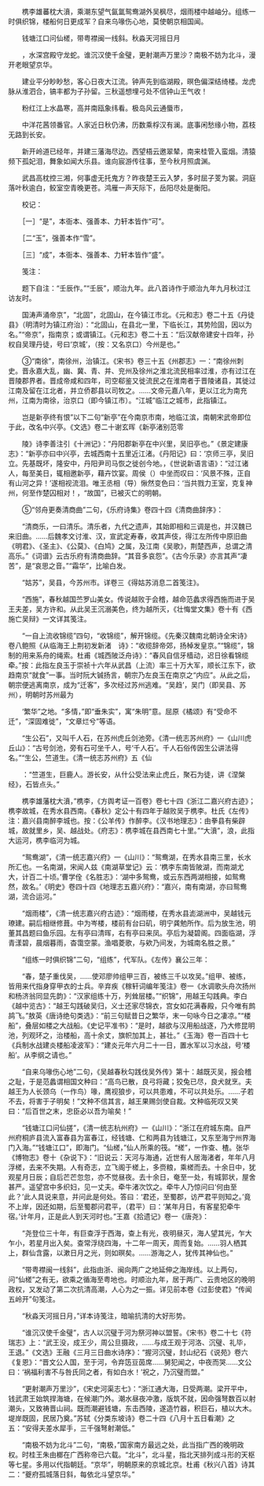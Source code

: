 <!-- { "loadSidebar": true } -->
　　槜李雄蕃枕大濆，乘潮东望气氤氲鸳鸯湖外吴枫尽，烟雨楼中越岫分。组练一时俱织锦，楼船何日更成军？自来乌喙伤心地，莫使朝京相国闻。

　　钱塘江口问仙槎，带粤襟闽一线斜。秋淼天河摇日月

　　，水深宫殿守龙蛇。谁沉汉使千金璧，更射潮声万里沙？南极不妨为北斗，漫开老眼望京华。

　　建业平分眇眇愁，客心日夜大江流。钟声先到临湖殿，暝色偏深结绮楼。龙虎脉从淮泗合，镐丰都为子孙留。三秋遥想埋弓处不信钟山王气收！

　　粉红江上水晶寒，高并南瓯象纬看。极岛风云通蜃市，

　　中洋花茜领番官。人家近日秋仍沸，历数乘桴汉有澜。底事闲愁缘小物，荔枝无路到长安。

　　新开岭道已经年，并建三藩海尽边。西望梧云邀翠辇，南来桂管入蛮烟。清猿频下孤妃泪，舞象如闻大乐县。谁向宸游传往事，至今秋月照虞渊。

　　武昌高枕控三湘，何事虚无托鬼方？昨夜楚王云入梦，多时屈子芰为裳。洞庭落叶秋逾白，鲛室空青晚更苍。鸿雁一声天际下，岳阳尽处是衡阳。

　　校记：

　　［一］“是”，本衙本、强善本、力轩本皆作“可”。

　　［二“玉”，强善本作“雪”。

　　［三］“成”，本衙本、强善本、力轩本皆作“盛”。

　　笺注：

　　题下自注：“壬辰作。”“壬辰”，顺治九年。此八首诗作于顺治九年九月秋过江访友时。

　　国涛声涌帝京”，“北固”，北固山，在今镇江市北。《元和志》卷二十五《丹徒县》（明清时为镇江府治）：“北固山，在县北一里，下临长江，其势险固，因以为名。”“帝京”，指南京；或谓镇江。《元和志》卷二十五：“后汉献帝建安十四年，孙权自吴理丹徒，号曰‘京城’，（按：又名京口）今州是也。”

　　③“南徐”，南徐州，治镇江。《宋书》卷三十五《州郡志》一：“南徐州刺史。晋永嘉大乱，幽、冀、青、并、兖州及徐州之淮北流民相率过淮，亦有过江在晋陵郡界者。晋成帝咸和四年，司空郗鉴又徙流民之在淮南者于晋陵诸县，其徙过江南及留在江北者，并立侨郡县以司牧之。……文帝元嘉八年，更以江北为南充州，江南为南徐，治京口（即今镇江市）。“江城”临江之城市，此指镇江。

　　岂是新亭终有恨”以下二句“新亭”在今南京市南，地临江滨，南朝宋武帝即位于此，改名中兴亭。《文选》卷二十谢玄晖《新亭渚别范零

　　陵》诗李善注引《十洲记》：“丹阳郡新亭在中兴里，吴旧亭也。”《景定建康志》：“新亭亦曰中兴亭，去城西南十五里近江渚。《丹阳记》曰：‘京师三亭，吴旧立。先基既坏，隆安中，丹阳尹司马恢之徙创今地。，《世说新语言语》：“过江诸人，每至美日，辄相邀新亭，藉卉饮宴。周侯（）中坐而叹曰：‘风景不殊，正自有山河之异！’遂相视流泪。唯王丞相（导）愀然变色曰：‘当共戮力王室，克复神州，何至作楚囚相对！，“故国”，已被灭亡的明朝。

　　⑤“邻舟更奏清商曲”二句，《乐府诗集》卷四十四《清商曲辞序》：

　　“清商乐，一曰清乐。清乐者，九代之遗声，其始即相和三调是也，并汉魏已来旧曲。……后魏孝文讨淮、汉，宣武定寿春，收其声伎，得江左所传中原旧曲《明君》、《圣主》、《公莫》、《白鸠》之属，及江南《吴歌》，荆楚西声，总谓之清高乐。”《词谱》云古乐府有清商曲辞。“其音多哀怨”。《古今乐录》亦言其声“凄苦”，是“哀思之音。”“霜华”，比喻白发。

　　“姑苏”，吴县，今苏州市。详卷三《得姑苏消息二首笺注》。

　　“西施”，春秋越国苎罗山美女。传说越败于会稽，越命范蠡求得西施而进于吴王夫差，吴方许和。从此吴王沉溺美色，终为越所灭，《壮悔堂文集》卷十有《西施亡吴辩》一文详其笺注。

　　“一自上流收锦缆”四句，“收锦缆”，解开锦缆。《先秦汉魏南北朝诗全宋诗》卷八鲍照《从临海王上荆初发新渚　诗》：“收缆辞帝郊，扬棹发皇京。”“锦缆”，锦制的用来系舟的绳索。杜甫《城西陂泛舟诗》：“春风自信牙樯动，迟日徐看锦缆牵。”按：此指左良玉于崇祯十六年从武昌（上流）率三十万大军，顺长江东下，欲趋南京“就食”一事。当时阮大铖扬言，朝宗乃左良玉在南京之“内应”。从此之后，朝宗便逃离南京，成为“迁客”，多次经过苏州逃难。“吴趋’，吴门（即吴县、苏州），明朝时苏州最为

　　‘繁华”之地。“多情，”即“垂朱实”，寓“朱明”意。屈原《橘颂》有“受命不迁”，“深固难徙”，“文章烂兮”等语。

　　“生公石”，又叫千人石，在苏州虎丘剑池旁。《清一统志苏州府》一《山川虎丘山》：“古号剑池，旁有石可坐千人，号‘千人石’。千人石俗传因生公讲法得名。”“生公，竺道生。《清一统志苏州府》五《仙

　　：“竺道生，巨鹿人。游长安，从什公受法来止虎丘，聚石为徒，讲《涅槃经》，石皆点头。”

　　槜李雄藩枕大濆，”槜李，《方舆考证一百卷》卷七十四《浙江二嘉兴府古迹》；槜李故城，在秀水县西南。《春秋》定公十有四年于越败吴于槜李。杜氏《左传》注：嘉兴县南醉李城也。按：《公羊传》作醉李。《汉书地理志》：由拳县有柴辟城，故就里乡，吴、越战处。《府志》：槜李城在县西南七十里。”“大濆”，浪，此指大运河，槜李临河为城。

　　“鸳鸯湖”，《清一统志嘉兴府》一《山川》：“鸳鸯湖，在秀水县南三里，长水所汇也。一名南湖，宋闻人兹《南湖草堂记》云：‘槜李东南皆陂湖，而南湖尤大，计百二十顷。’曹学佺《名胜志》：‘湖中多鸳鸯，或云东西两湖相接，如鸳鸯然，故名。’《明史》卷四十四《地理志五嘉兴府》：“嘉兴，南有南湖，亦曰鸳鸯湖，流合运河。”

　　“烟雨楼”，《清一统志嘉兴府古迹》：“烟雨楼，在秀水县滮湖洲中，吴越钱元璙建。嗣后相继修葺。中为岑楼，楼前有台曰矶，明宁龚勉所作。后为放生池，明董其昌题曰鱼乐园。左有亭曰清晖，右有亭曰来凤。亭后为凝碧阁。四面临湖，浮青漾碧，晨烟暮雨，杳霭空蒙。渔唱菱歌，与欸乃间发，为城南名胜之景。”

　　“组练一时俱织锦”二句，“组练”，代军队。《左传》襄公三年：

　　“春，楚子重伐吴，……使邓廖帅组甲三百，被练三千以攻吴。”组甲、被练，皆用来代指身穿甲衣的士兵。辛弃疾《稼轩词编年笺注》卷一《水调歌头舟次扬州和杨济翁同显先韵》：“汉家组练十万，列耸层楼。”“织锦”，用越王勾践典。李白《越中览古》：“越王勾践破吴归，义士还家尽锦衣，宫女如花满春殿，只今唯有鹧鸪飞。”敖英《唐诗绝句类选》：“前三句赋昔日之繁华，末一句咏今日之凄凉。”“楼船”，叠层如楼之大战船。《史记平准书》：“是时，越欲与汉用船战逐，乃大修昆明池，列观环之，治楼船，高十余丈，旗帜加其上，甚壮。”《玉海》卷一百四十七《兵制水战建炎楼船凌波军》：“建炎元年六月二十一日，置水军以习水战，号‘楼船’。从李纲之请也。”

　　“自来乌喙伤心地”二句，《吴越春秋勾践伐吴外传》第十：越既灭吴，报会稽之耻，于是范蠡谓相国文种曰：“高鸟已散，良弓将藏；狡兔已尽，良犬就烹。夫越王为人长颈乌（一作鸟）喙，鹰视狼步，可以共患难，不可以共处乐。……子若不去，将害于子明矣！”文种不信其言，越王果赐剑使自裁。文种临死叹又笑曰：“后百世之末，忠臣必以吾为喻矣！”

　　“钱塘江口问仙搓”，《清一统志杭州府》一《山川》：“浙江在府城东南。自严州府桐庐县流入富春县为富春江，经钱塘、仁和两县为钱塘江，又东至海宁州界海门入海。”“钱塘江口”，即海门。“仙槎，”仙人所乘的筏。“槎”，一作查、楂。张华《博物志》卷十《杂说下》：“旧说云：天河与海通，近世有人居海渚者，年年八月浮槎，去来不失期。人有奇志，立飞阁于槎上，多赍粮，乘槎而去。十余日中，犹观星月日辰；自后芒芒忽忽，亦不觉昼夜。去十余日，奄至一处，有城郭状，屋舍甚严。遥望宫中多织妇，见一丈夫。牵牛渚次饮之。牵牛人乃惊问曰‘何由至此？’此人具说来意，并问此是何处。答曰：‘君还，至蜀郡，访严君平则知之。’竟不上岸，因还如期，后至蜀郡问君平，（君平）曰：‘某年月日，有客星犯牵牛宿。’计年月，正是此人到天河时也。”王嘉《拾遗记》卷一《唐尧》：

　　“尧登位三十年，有巨查浮于西海，查上有光，夜明昼灭，海人望其光，乍大乍小，若星月出入矣。查常浮绕四海，十二年一周天，周而复始。……羽人栖其上，群仙含露，以漱日月之光，则如暝矣。……游海之人，犹传其神仙也。”

　　“带粤襟闽一线斜”，此指由浙、闽向两广之地延伸之海岸线。以上两句，问“仙槎”之有无，欲乘之循海至粤地也。时顺治九年，居于两广、云贵地区的晚明政权，又发动了第二次抗清高潮，人心为之一振。详见前本卷《过彭使君》“传闻五岭开”句笺注。

　　“秋淼天河摇日月，”详本诗笺注，暗喻抗清的大好形势。

　　“谁沉汉使千金璧”，古人以沉璧于河为祭河神以盟誓。《宋书》卷二十七《符瑞志》上：“武王没，成王少，周公旦摄政，……与成王观于河洛、沉璧、礼毕，王退。”《文选》王融《三月三日曲水诗序》：“握河沉璧，封山纪石《说苑》卷六《复恩》：“晋文公人国，至于河，令弃笾豆茵席……舅犯闻之，中夜而哭……文公曰：‘祸福利害不与咎氏同之者，有如白水！’祝之，乃沉璧而盟。”

　　“更射潮声万里沙”，《宋史河渠志七》：“浙江通大海，日受两潮。梁开平中，钱武肃王始筑捍海塘，在候潮门外。潮水昼夜冲激，版筑不就，因命强弩数百以射潮头，又致祷晋山祠。既而潮避钱塘，东击西陵，遂造竹器，积巨石，植以大木。堤岸既固，民居乃奠。”苏轼《分类东坡诗》卷二十四《八月十五日看潮》之五：“安得夫差水犀手，三千强弩射潮低。”

　　“南极不妨为北斗”二句，“南极，”国家南方最远之处，此当指广西的晚明政权。时桂王朱由榔在广西称帝已六载。“北斗”，北斗星，指北天排列成斗形的天枢等七星。多用以代指朝廷。“京华”，明朝原来的京城北京。杜甫《秋兴八首》诗其二：“夔府孤城落日斜，每依北斗望京华。”

